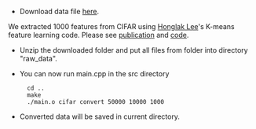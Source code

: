 * Download data file [here](https://drive.google.com/file/d/0B7T8AxpaeM47M1pLNnk5RktsbHc/view?usp=sharing).

We extracted 1000 features from CIFAR using [Honglak Lee](http://web.eecs.umich.edu/~honglak/)'s K-means feature learning code. Please see [publication](http://web.eecs.umich.edu/~honglak/aistats11-AnalysisSingleLayerUnsupervisedFeatureLearning.pdf) and [code](http://cs.stanford.edu/~acoates/papers/kmeans_demo.tgz).

* Unzip the downloaded folder and put all files from folder into directory "raw_data".

* You can now run main.cpp in the src directory

		cd ..
		make
		./main.o cifar convert 50000 10000 1000

* Converted data will be saved in current directory.
